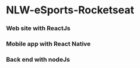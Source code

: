 # NLW-eSports-Rocketseat
### Web site with ReactJs
### Mobile app with React Native
### Back end with nodeJs
